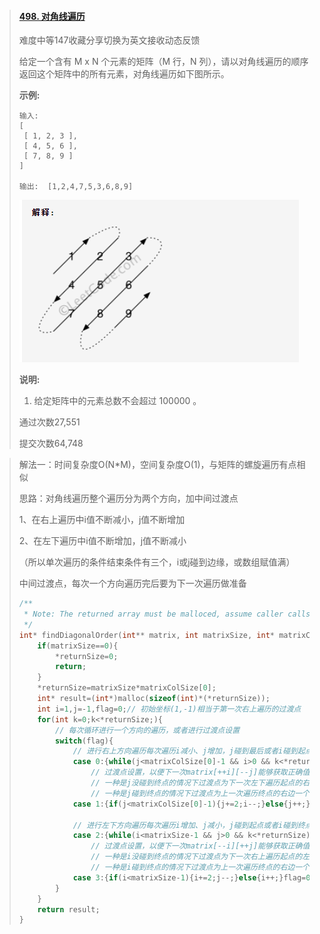 > #### [498. 对角线遍历](https://leetcode-cn.com/problems/diagonal-traverse/)
>
> 难度中等147收藏分享切换为英文接收动态反馈
>
> 给定一个含有 M x N 个元素的矩阵（M 行，N 列），请以对角线遍历的顺序返回这个矩阵中的所有元素，对角线遍历如下图所示。
>
>  
>
> **示例:**
>
> ```
> 输入:
> [
>  [ 1, 2, 3 ],
>  [ 4, 5, 6 ],
>  [ 7, 8, 9 ]
> ]
> 
> 输出:  [1,2,4,7,5,3,6,8,9]
> 
> ```
>
> ![image-20201206164650107](image\image-20201206164650107.png)
>
> **说明:**
>
> 1. 给定矩阵中的元素总数不会超过 100000 。
>
> 通过次数27,551
>
> 提交次数64,748

> 解法一：时间复杂度O(N*M)，空间复杂度O(1)，与矩阵的螺旋遍历有点相似
>
> 思路：对角线遍历整个遍历分为两个方向，加中间过渡点
>
> 1、在右上遍历中i值不断减小，j值不断增加
>
> 2、在左下遍历中i值不断增加，j值不断减小
>
> （所以单次遍历的条件结束条件有三个，i或j碰到边缘，或数组赋值满）
>
> 中间过渡点，每次一个方向遍历完后要为下一次遍历做准备
>
> 
>
> ```c
> /**
>  * Note: The returned array must be malloced, assume caller calls free().
>  */
> int* findDiagonalOrder(int** matrix, int matrixSize, int* matrixColSize, int* returnSize){
>     if(matrixSize==0){
>         *returnSize=0;
>         return;
>     }
>     *returnSize=matrixSize*matrixColSize[0];
>     int* result=(int*)malloc(sizeof(int)*(*returnSize));
>     int i=1,j=-1,flag=0;// 初始坐标(1,-1)相当于第一次右上遍历的过渡点
>     for(int k=0;k<*returnSize;){
>         // 每次循环进行一个方向的遍历，或者进行过渡点设置
>         switch(flag){
>             // 进行右上方向遍历每次遍历i减小、j增加，j碰到最后或者i碰到起点就结束遍历
>             case 0:{while(j<matrixColSize[0]-1 && i>0 && k<*returnSize){result[k++]=matrix[--i][++j];}flag++;}break;
>                 // 过渡点设置，以便下一次matrix[++i][--j]能够获取正确值，这有两种过渡点设置
>                 // 一种是j没碰到终点的情况下过渡点为下一次左下遍历起点的右上点（所以要在这次遍历的终点值上j+=2;i--;）
>                 // 一种是j碰到终点的情况下过渡点为上一次遍历终点的右边一个点
>             case 1:{if(j<matrixColSize[0]-1){j+=2;i--;}else{j++;}flag++;}break;
>                 
>             // 进行左下方向遍历每次遍历i增加、j减小，j碰到起点或者i碰到终点就结束遍历                
>             case 2:{while(i<matrixSize-1 && j>0 && k<*returnSize){result[k++]=matrix[++i][--j];}flag++;}break;
>                 // 过渡点设置，以便下一次matrix[--i][++j]能够获取正确值，这有两种过渡点设置
>                 // 一种是i没碰到终点的情况下过渡点为下一次右上遍历起点的左下上点（所以要在这次遍历的终点值上i+=2;j--;）
>                 // 一种是i碰到终点的情况下过渡点为上一次遍历终点的右边一个点                
>             case 3:{if(i<matrixSize-1){i+=2;j--;}else{i++;}flag=0;}break;
>         }
>     }
>     return result;
> }
> ```
>
> 
